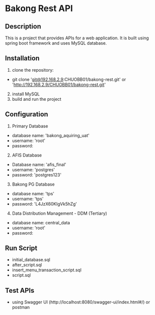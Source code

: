 # Bakong Rest API

## Description 
This is a project that provides APIs for a web application. It is built using spring boot framework and uses MySQL database.

## Installation
1. clone the repository: 
- git clone 'git@192.168.2.9:CHUOBB01/bakong-rest.git' or 'http://192.168.2.9/CHUOBB01/bakong-rest.git'
2. install MySQL
3. build and run the project

## Configuration
1. Primary Database
- database name: 'bakong_aquiring_uat'
- username: 'root'
- password:
2. AFIS Database
- Database name: 'afis_final'
- username: 'postgres'
- password: 'postgres123'
3. Bakong PG Database
- database name: 'tps'
- username: 'tps'
- password: 'L4JzX60KIgVk5hZg'
4. Data Distribution Management - DDM (Tertiary)
- database name: central_data
- username: 'root'
- password: 

## Run Script
- initial_database.sql
- after_script.sql
- insert_menu_transaction_script.sql
- script.sql

## Test APIs
- using Swagger UI (http://localhost:8080/swagger-ui/index.html#/) or postman
